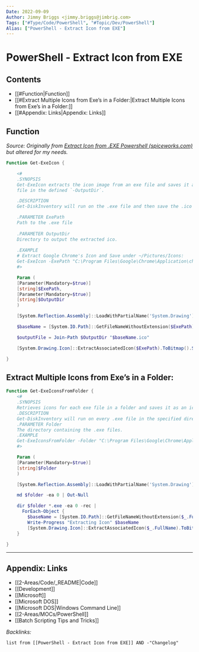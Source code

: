 ```yaml
---
Date: 2022-09-09
Author: Jimmy Briggs <jimmy.briggs@jimbrig.com>
Tags: ["#Type/Code/PowerShell", "#Topic/Dev/PowerShell"]
Alias: ["PowerShell - Extract Icon from EXE"]
---
```


# PowerShell - Extract Icon from EXE

## Contents

- [[#Function|Function]]
- [[#Extract Multiple Icons from Exe’s in a Folder:|Extract Multiple Icons from Exe’s in a Folder:]]
- [[#Appendix: Links|Appendix: Links]]


## Function

*Source: Originally from [Extract Icon from .EXE Powershell (spiceworks.com)](https://community.spiceworks.com/topic/592770-extract-icon-from-exe-powershell) but altered for my needs.*

```powershell
Function Get-ExeIcon {

	<#
    .SYNOPSIS
    Get-ExeIcon extracts the icon image from an exe file and saves it as an Icon (.ico)
    file in the defined `-OutputDir`.

    .DESCRIPTION
    Get-DiskInventory will run on the .exe file and then save the .ico file for and images discovered.

    .PARAMETER ExePath
    Path to the .exe file
    
    .PARAMETER OutputDir
    Directory to output the extracted ico.
    
    .EXAMPLE
    # Extract Google Chrome's Icon and Save under ~/Pictures/Icons:
    Get-ExeIcon -ExePath "C:\Program Files\Google\Chrome\Application\chrome.exe" -OutputDir "$env:USERPROFILE\Pictures\Icons"
	#>

    Param ( 
    [Parameter(Mandatory=$true)]
    [string]$ExePath,
    [Parameter(Mandatory=$true)]
    [string]$OutputDir
    )

    [System.Reflection.Assembly]::LoadWithPartialName('System.Drawing')  | Out-Null

    $baseName = [System.IO.Path]::GetFileNameWithoutExtension($ExePath)

    $outputFile = Join-Path $OutputDir "$baseName.ico"

    [System.Drawing.Icon]::ExtractAssociatedIcon($ExePath).ToBitmap().Save("$outputFile")

}
```

## Extract Multiple Icons from Exe’s in a Folder:

```powershell
Function Get-ExeIconsFromFolder {
	<#
	.SYNOPSIS
	Retrieves icons for each exe file in a folder and saves it as an icon (.ico) file in the same directory as the .exe file.
	.DESCRIPTION
	Get-DiskInventory will run on every .exe file in the specified directory by the folder PARAMETER then save a .ico file for every .exe discovered.
	.PARAMETER Folder
	The directory containing the .exe files.
	.EXAMPLE
	Get-ExeIconsFromFolder -Folder "C:\Program Files\Google\Chrome\Application"
	#>

    Param ( 
    [Parameter(Mandatory=$true)]
    [string]$Folder
    )

    [System.Reflection.Assembly]::LoadWithPartialName('System.Drawing')  | Out-Null

    md $folder -ea 0 | Out-Null

    dir $folder *.exe -ea 0 -rec |
      ForEach-Object { 
        $baseName = [System.IO.Path]::GetFileNameWithoutExtension($_.FullName)
        Write-Progress "Extracting Icon" $baseName
        [System.Drawing.Icon]::ExtractAssociatedIcon($_.FullName).ToBitmap().Save("$folder\$BaseName.ico")
    }

}
```

***

## Appendix: Links

- [[2-Areas/Code/_README|Code]]
- [[Development]]
- [[Microsoft]]
- [[Microsoft DOS]]
- [[Microsoft DOS|Windows Command Line]]
- [[2-Areas/MOCs/PowerShell]]
- [[Batch Scripting Tips and Tricks]]

*Backlinks:*

```dataview
list from [[PowerShell - Extract Icon from EXE]] AND -"Changelog"
```




